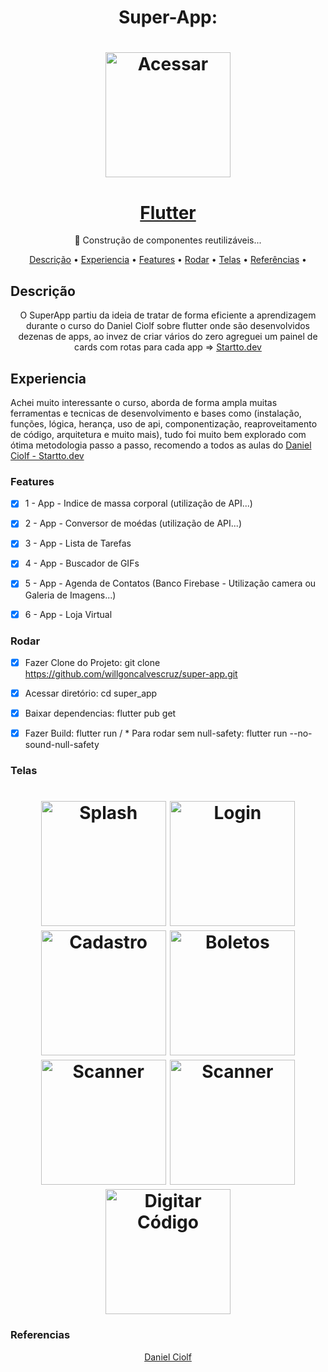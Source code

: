 <h1 align="center">Super-App: </h1>
<h1 align="center">
  <img alt="Acessar" title="#Acessar" src="./assets/images/logofull.png" width="200"/></h1>

<h1 align="center">
    <a href="https://pub.dev/"> Flutter</a></h1>
	<p align="center">🚀 Construção de componentes reutilizáveis...</p>
<div>	

<p align="center">
</h4>
 <a href="#Descrição">Descrição</a> •
 <a href="#Experiencia">Experiencia</a> •
 <a href="#Features">Features</a> •
 <a href="#Rodar">Rodar</a> • 
 <a href="#Telas">Telas</a> •
 <a href="#Referencias">Referências</a> •  
</p>

## Descrição
<p align="center">O SuperApp partiu da ideia de tratar de forma eficiente a aprendizagem durante o curso do Daniel Ciolf sobre flutter onde são desenvolvidos dezenas de apps, ao invez de criar vários do zero agreguei um painel de cards com rotas para cada app  =>
<a href="https://www.startto.dev/">Startto.dev</a>
 </p>

## Experiencia
Achei muito interessante o curso, aborda de forma ampla muitas ferramentas  e tecnicas de desenvolvimento e bases como (instalação, funções, lógica, herança, uso de api, componentização, reaproveitamento de código, arquitetura e muito mais), tudo foi muito bem explorado com ótima metodologia passo a passo, recomendo a todos as aulas do <a href="https://www.startto.dev/">Daniel Ciolf - Startto.dev</a>
### Features
- [x] 1 - App - Indice de massa corporal (utilização de API...)
- [x] 2 - App - Conversor de moédas (utilização de API...)
- [x] 3 - App - Lista de Tarefas
- [x] 4 - App - Buscador de GIFs
- [x] 5 - App - Agenda de Contatos (Banco Firebase - Utilização camera ou Galeria de Imagens...)
- [x] 6 - App - Loja Virtual


### Rodar
- [x] Fazer Clone do Projeto: git clone https://github.com/willgoncalvescruz/super-app.git
- [x] Acessar diretório: cd super_app
- [x] Baixar dependencias: flutter pub get
- [x] Fazer Build: flutter run / * Para rodar sem null-safety: flutter run --no-sound-null-safety


### Telas
<h1 align="center">
  <img alt="Splash" title="#Acessar" src="./assets/images/splash.png" width="200"/>
  <img alt="Login" title="#Login" src="./assets/images/login.png" width="200"/>
  <img alt="Cadastro" title="#Cadastro" src="./assets/images/googlesignin.png" width="200"/>
  <img alt="Boletos" title="#Produtos" src="./assets/images/meusboletos.png" width="200"/>
  <img alt="Scanner" title="#Adcionar" src="./assets/images/scanner.png" width="200"/>
  <img alt="Scanner" title="#Adcionar" src="./assets/images/scannertimeout.png" width="200"/>
  <img alt="Digitar Código" title="#Carrinho" src="./assets/images/digitarcodigo1.png" width="200"/>
</h1>

### Referencias
   <p align="center">
      <a href="https://startto.dev">Daniel Ciolf</a>
   </p>